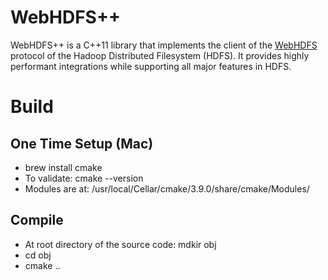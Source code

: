 WebHDFS++
=========

WebHDFS++ is a C++11 library that implements the client of the [WebHDFS](http://hadoop.apache.org/docs/r2.7.2/hadoop-project-dist/hadoop-hdfs/WebHDFS.html) protocol of the Hadoop Distributed Filesystem (HDFS). It provides highly performant integrations while supporting all major features in HDFS.

Build
=========
## One Time Setup (Mac)
* brew install cmake
* To validate: cmake --version
* Modules are at: /usr/local/Cellar/cmake/3.9.0/share/cmake/Modules/

## Compile
* At root directory of the source code: mdkir obj 
* cd obj
* cmake ..


